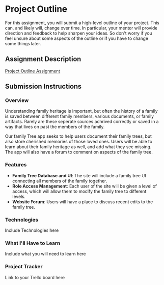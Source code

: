 # Project Outline
For this assignment, you will submit a high-level outline of your project. This can, and likely will, change over time. In particular, your mentor will provide direction and feedback to help sharpen your ideas. So don't worry if you feel unsure about some aspects of the outline or if you have to change some things later.

## Assignment Description
[Project Outline Assignment](https://education.launchcode.org/liftoff/modules/assignments/project-outline)

## Submission Instructions

### Overview
Understanding family heritage is important, but often the history of a family is saved between different family members, various documents, or family artifacts. Rarely are these seperate sources achrived correctly or saved in a way that lives on past the members of the family. 

Our family Tree app seeks to help users document their family trees, but also store cherished memories of those loved ones. Users will be able to learn about their family heritage as well, and add what they see missing. The app will also have a forum to comment on aspects of the family tree.

### Features
- **Family Tree Database and UI**: The site will include a family tree UI connecting all members of the family together.
- **Role Access Management**: Each user of the site will be given a level of access, which will allow them to modify the family tree to different levels.
- **Website Forum**: Users will have a place to discuss recent edits to the family tree.

### Technologies
Include Technologies here
### What I'll Have to Learn
Include what you will need to learn here
### Project Tracker
Link to your Trello board here
